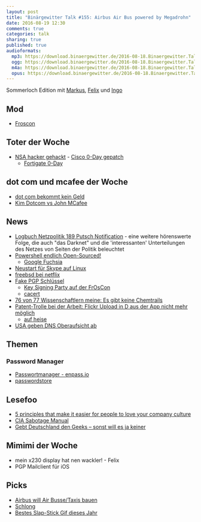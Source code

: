 ```yaml
---
layout: post
title: "Binärgewitter Talk #155: Airbus Air Bus powered by Megadrohn"
date: 2016-08-19 12:30
comments: true
categories: talk
sharing: true
published: true
audioformats:
  mp3: https://download.binaergewitter.de/2016-08-18.Binaergewitter.Talk.155.mp3
  ogg: https://download.binaergewitter.de/2016-08-18.Binaergewitter.Talk.155.ogg
  m4a: https://download.binaergewitter.de/2016-08-18.Binaergewitter.Talk.155.m4a
  opus: https://download.binaergewitter.de/2016-08-18.Binaergewitter.Talk.155.opus
---
```

Sommerloch Edition mit [Markus](https://twitter.com/madmas), [Felix](https://twitter.com/makefoo) und [Ingo](https://twitter.com/ingoebel)

## Mod
- [Froscon](https://www.froscon.de/startseite/)

## Toter der Woche
* [NSA hacker gehackt](http://arstechnica.com/security/2016/08/code-dumped-online-came-from-omnipotent-nsa-tied-hacking-group/)   - [Cisco 0-Day gepatch](https://yro.slashdot.org/story/16/08/17/232256/cisco-patches-extrabacon-zero-day-exploit-leaked-by-nsa-hackers)
  - [Fortigate 0-Day](http://www.heise.de/security/meldung/NSA-Hacking-Tools-Kritische-Sicherheitsluecke-in-FortiGate-Firewalls-jetzt-patchen-3299245.html)


## dot com und mcafee der Woche
* [dot com bekommt kein Geld](http://www.heise.de/newsticker/meldung/USA-vs-Megaupload-Gericht-gibt-Kim-Dotcoms-Vermoegen-nicht-frei-3294539.html)
* [Kim Dotcom vs John MCafee](https://torrentfreak.com/kim-dotcom-john-mcafee-at-war-over-megaupload-2-0-revelations-160818/)

## News
* [Logbuch Netzpolitik 189 Putsch Notification](http://logbuch-netzpolitik.de/lnp189-putsch-notification) - eine weitere hörenswerte Folge, die auch "das Darknet"
und die 'interessanten' Unterteilungen des Netzes von Seiten der Politik beleuchtet
* [Powershell endlich Open-Sourced!](https://azure.microsoft.com/en-us/blog/powershell-is-open-sourced-and-is-available-on-linux/)
  - [Google Fuchsia](http://www.dailytech.com/Fuchsia++Googles+New+Open+Source+Operating+System/article37581.htm)
* [Neustart für Skype auf Linux](http://www.heise.de/open/meldung/Neustart-fuer-Skype-auf-Linux-3266335.html)
* [freebsd bei netflix](https://openconnect.netflix.com/en/software/)
* [Fake PGP Schlüssel](http://www.heise.de/newsticker/meldung/Haufenweise-Fake-PGP-Schluessel-im-Umlauf-3297175.html)
  - [Key Signing Party auf der FrOsCon](https://www.froscon.de/programm/keysigning-party/)
  - [cacert](http://cacert.org)
* [76 von 77 Wissenschaftlern meine: Es gibt keine Chemtrails](http://www.cnet.com/news/expert-consensus-chemtrails-arent-actually-a-thing/)
* [Patent-Trolle bei der Arbeit: Flickr Upload in D aus der App nicht mehr möglich](
http://www.iphone-ticker.de/urteil-yahoo-muss-mobile-foto-uploads-in-deutschland-deaktivieren-97395/)
  - [auf heise](http://www.heise.de/newsticker/meldung/Patentstreit-Flickr-deaktiviert-mobilen-Foto-Upload-3225885.html)
* [USA geben DNS Oberaufsicht ab](http://www.heise.de/newsticker/meldung/DNS-Internet-Rootzone-wird-im-Oktober-aus-US-Aufsicht-entlassen-3297555.html)

## Themen
### Password Manager
* [Passwortmanager - enpass.io](http://enpass.io)
* [passwordstore](http://www.passwordstore.org/)

## Lesefoo

* [5 principles that make it easier for people to love your company culture](https://about.gitlab.com/2016/08/12/five-principles-that-make-it-easier-for-people-to-love-your-company-culture/)
* [CIA Sabotage Manual](http://www.openculture.com/2015/12/simple-sabotage-field-manual.html)
* [Gebt Deutschland den Geeks – sonst will es ja keiner](http://www.indiskretionehrensache.de/2016/08/geeks/)


## Mimimi der Woche
* mein x230 display hat nen wackler! - Felix
* PGP Mailclient für iOS

## Picks
* [Airbus will Air Busse/Taxis bauen](http://www.heise.de/newsticker/meldung/Airbus-will-2017-autonomes-Flugtaxi-testen-3299975.html)
* [Schlong](https://handsandwich.itch.io/schlong)
* [Bestes Slap-Stick Gif dieses Jahr](http://www.theverge.com/2016/8/11/12437266/breaking-down-the-best-slapstick-gif-we-ve-ever-seen)



